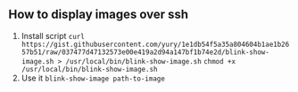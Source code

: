 ## How to display images over ssh

1. Install script
   `curl https://gist.githubusercontent.com/yury/1e1db54f5a35a804604b1ae1b2657b51/raw/037477d47132573e00e419a2d94a147bf1b74e2d/blink-show-image.sh > /usr/local/bin/blink-show-image.sh`
   `chmod +x /usr/local/bin/blink-show-image.sh`
2. Use it
   `blink-show-image path-to-image`
